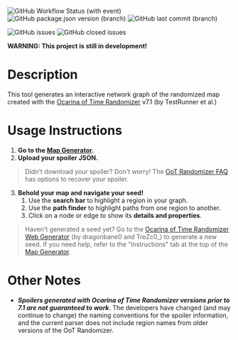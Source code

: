 ![GitHub Workflow Status (with event)](https://img.shields.io/github/actions/workflow/status/MediumBob/Map-Generator-for-Ocarina-of-Time-Randomizer/test.yml)
![GitHub package.json version (branch)](https://img.shields.io/github/package-json/v/mediumbob/Map-Generator-for-Ocarina-of-Time-Randomizer/main?logo=github&label=version&color=%23337dff)
![GitHub last commit (branch)](https://img.shields.io/github/last-commit/mediumbob/Map-Generator-for-Ocarina-of-Time-Randomizer/main)

![GitHub issues](https://img.shields.io/github/issues/mediumbob/Map-Generator-for-Ocarina-of-Time-Randomizer)
![GitHub closed issues](https://img.shields.io/github/issues-closed/mediumbob/Map-Generator-for-Ocarina-of-Time-Randomizer?label=%20&color=green)

**WARNING: This project is still in development!**

# Description
This tool generates an interactive network graph of the randomized map created with the [Ocarina of Time Randomizer](https://ootrandomizer.com/) v7.1 (by TestRunner et al.)

# Usage Instructions

1. **Go to the [Map Generator](https://mediumbob.github.io/Map-Generator-for-Ocarina-of-Time-Randomizer/).**
2. **Upload your spoiler JSON.**
>Didn't download your spoiler? Don't worry! The [OoT Randomizer FAQ](https://wiki.ootrandomizer.com/index.php?title=Frequently_Asked_Questions#How_Do_I_Find_My_Spoiler_Log_Again.3F) has options to recover your spoiler. 


3. **Behold your map and navigate your seed!**
   1. Use the **search bar** to highlight a region in your graph.
   2. Use the **path finder** to highlight paths from one region to another.
   3. Click on a node or edge to show its **details and properties**.
>Haven't generated a seed yet? Go to the [Ocarina of Time Randomizer Web Generator](https://ootrandomizer.com/) (by dragonbane0 and TreZc0_) to generate a new seed. If you need help, refer to the "Instructions" tab at the top of the [Map Generator](https://mediumbob.github.io/Map-Generator-for-Ocarina-of-Time-Randomizer/).


# Other Notes
* ***Spoilers generated with Ocarina of Time Randomizer versions prior to 7.1 are not guaranteed to work***. The developers have changed (and may continue to change) the naming conventions for the spoiler information, and the current parser does not include region names from older versions of the OoT Randomizer.